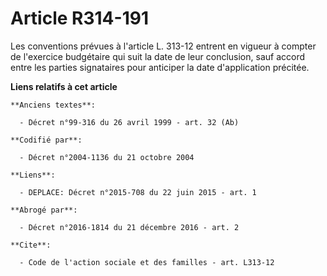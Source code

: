 # Article R314-191

Les conventions prévues à l'article L. 313-12 entrent en vigueur à compter de l'exercice budgétaire qui suit la date de leur
conclusion, sauf accord entre les parties signataires pour anticiper la date d'application précitée.

**Liens relatifs à cet article**

	**Anciens textes**:

	  - Décret n°99-316 du 26 avril 1999 - art. 32 (Ab)

	**Codifié par**:

	  - Décret n°2004-1136 du 21 octobre 2004

	**Liens**:

	  - DEPLACE: Décret n°2015-708 du 22 juin 2015 - art. 1

	**Abrogé par**:

	  - Décret n°2016-1814 du 21 décembre 2016 - art. 2

	**Cite**:

	  - Code de l'action sociale et des familles - art. L313-12
